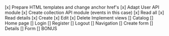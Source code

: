  [x] Prepare HTML templates and change anchor href's
 [x] Adapt User API module
 [x] Create collection API module (events in this case)
   [x] Read all
   [x] Read details
   [x] Create
   [x] Edit
   [x] Delete
Implement views
  [] Catalog
  [] Home page
  [] Login
  [] Register
  [] Logout
  [] Navigation
  [] Create form
  [] Details
  [] Form 
  [] BONUS
